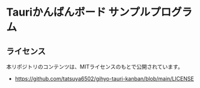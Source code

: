 # Tauriかんばんボード サンプルプログラム
## ライセンス

本リポジトリのコンテンツは、MITライセンスのもとで公開されています。

- https://github.com/tatsuya6502/gihyo-tauri-kanban/blob/main/LICENSE
